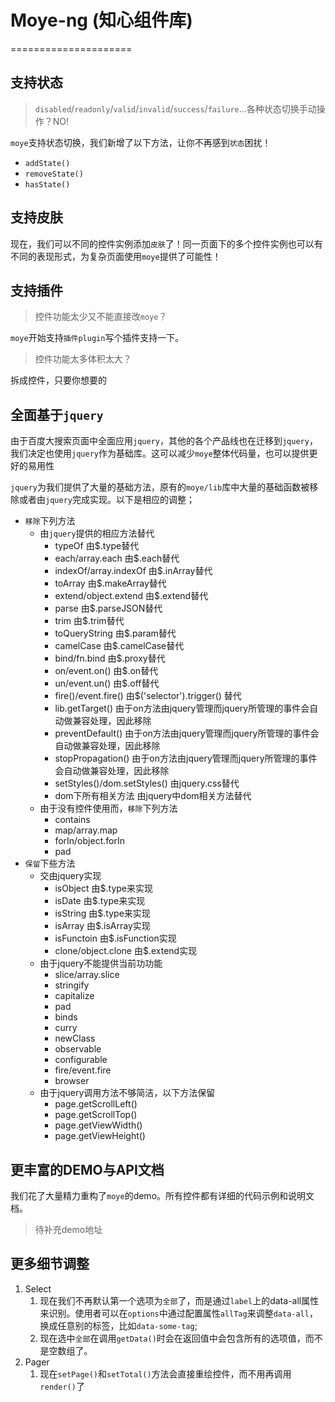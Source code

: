 # Moye-ng (知心组件库)
=====================

## 支持状态

> `disabled`/`readonly`/`valid`/`invalid`/`success`/`failure`...各种状态切换手动操作？NO!

`moye`支持状态切换，我们新增了以下方法，让你不再感到`状态`困扰！

+ `addState()`
+ `removeState()`
+ `hasState()`

## 支持皮肤

现在，我们可以不同的控件实例添加`皮肤`了！同一页面下的多个控件实例也可以有不同的表现形式，为复杂页面使用`moye`提供了可能性！

## 支持插件

> 控件功能太少又不能直接改`moye`？

`moye`开始支持`插件plugin`写个插件支持一下。

> 控件功能太多体积太大？

拆成控件，只要你想要的

## 全面基于`jquery`

由于百度大搜索页面中全面应用`jquery`，其他的各个产品线也在迁移到`jquery`，我们决定也使用`jquery`作为基础库。这可以减少`moye`整体代码量，也可以提供更好的易用性

`jquery`为我们提供了大量的基础方法，原有的`moye/lib`库中大量的基础函数被移除或者由`jquery`完成实现。以下是相应的调整；


+ `移除`下列方法
    - 由`jquery`提供的相应方法替代
        + typeOf 由$.type替代
        + each/array.each 由$.each替代
        + indexOf/array.indexOf 由$.inArray替代
        + toArray 由$.makeArray替代
        + extend/object.extend 由$.extend替代
        + parse 由$.parseJSON替代
        + trim 由$.trim替代
        + toQueryString 由$.param替代
        + camelCase 由$.camelCase替代
        + bind/fn.bind 由$.proxy替代
        + on/event.on() 由$.on替代
        + un/event.un() 由$.off替代
        + fire()/event.fire() 由$('selector').trigger() 替代
        + lib.getTarget() 由于on方法由jquery管理而jquery所管理的事件会自动做兼容处理，因此移除
        + preventDefault() 由于on方法由jquery管理而jquery所管理的事件会自动做兼容处理，因此移除
        + stopPropagation() 由于on方法由jquery管理而jquery所管理的事件会自动做兼容处理，因此移除
        + setStyles()/dom.setStyles() 由jquery.css替代
        + dom下所有相关方法 由jquery中dom相关方法替代
    - 由于没有控件使用而，`移除`下列方法
        + contains 
        + map/array.map
        + forIn/object.forIn
        + pad
+ `保留`下些方法
    - 交由jquery实现
        + isObject 由$.type来实现
        + isDate 由$.type来实现
        + isString 由$.type来实现
        + isArray 由$.isArray实现
        + isFunctoin 由$.isFunction实现
        + clone/object.clone 由$.extend实现
    - 由于jquery不能提供当前功功能
        + slice/array.slice
        + stringify
        + capitalize
        + pad
        + binds
        + curry
        + newClass
        + observable
        + configurable
        + fire/event.fire
        + browser
    - 由于jquery调用方法不够简洁，以下方法保留
        + page.getScrollLeft()
        + page.getScrollTop()
        + page.getViewWidth()
        + page.getViewHeight()
    
## 更丰富的DEMO与API文档

我们花了大量精力重构了`moye`的demo。所有控件都有详细的代码示例和说明文档。

> 待补充demo地址

## 更多细节调整

1. Select
    1. 现在我们不再默认第一个选项为`全部`了，而是通过`label`上的data-all属性来识别。使用者可以在`options`中通过配置属性`allTag`来调整`data-all`，换成任意别的标签，比如`data-some-tag`;
    2. 现在选中`全部`在调用`getData()`时会在返回值中会包含所有的选项值，而不是空数组了。
2. Pager
    1. 现在`setPage()`和`setTotal()`方法会直接重绘控件，而不用再调用`render()`了